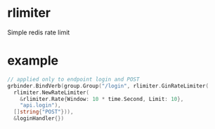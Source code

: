 # rlimiter
Simple redis rate limit

# example

```go
// applied only to endpoint login and POST
grbinder.BindVerb(group.Group("/login", rlimiter.GinRateLimiter(
  rlimiter.NewRateLimiter(
    &rlimiter.Rate{Window: 10 * time.Second, Limit: 10},
    "api.login"),
  []string{"POST"})),
  &loginHandler{})

```
